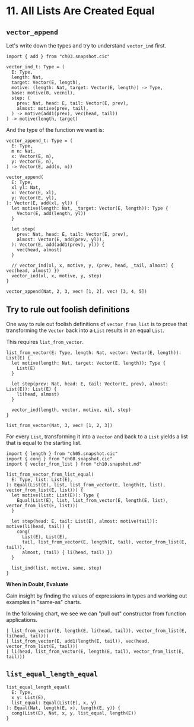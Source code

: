 # 11. All Lists Are Created Equal

## `vector_append`

Let's write down the types and try to understand `vector_ind` first.

``` cicada
import { add } from "ch03.snapshot.cic"

vector_ind_t: Type = (
  E: Type,
  length: Nat,
  target: Vector(E, length),
  motive: (length: Nat, target: Vector(E, length)) -> Type,
  base: motive(0, vecnil),
  step: (
    prev: Nat, head: E, tail: Vector(E, prev),
    almost: motive(prev, tail),
  ) -> motive(add1(prev), vec(head, tail))
) -> motive(length, target)
```

And the type of the function we want is:

``` cicada
vector_append_t: Type = (
  E: Type,
  m n: Nat,
  x: Vector(E, m),
  y: Vector(E, n),
) -> Vector(E, add(n, m))
```

``` cicada
vector_append(
  E: Type,
  xl yl: Nat,
  x: Vector(E, xl),
  y: Vector(E, yl),
): Vector(E, add(xl, yl)) {
  let motive(length: Nat, _target: Vector(E, length)): Type {
    Vector(E, add(length, yl))
  }

  let step(
    prev: Nat, head: E, tail: Vector(E, prev),
    almost: Vector(E, add(prev, yl)),
  ): Vector(E, add(add1(prev), yl)) {
    vec(head, almost)
  }

  // vector_ind(xl, x, motive, y, (prev, head, _tail, almost) { vec(head, almost) })
  vector_ind(xl, x, motive, y, step)
}

vector_append(Nat, 2, 3, vec! [1, 2], vec! [3, 4, 5])
```

## Try to rule out foolish definitions

One way to rule out foolish definitions of `vector_from_list`
is to prove that transforming the `Vector` back into a `List`
results in an equal `List`.

This requires `list_from_vector`.

``` cicada
list_from_vector(E: Type, length: Nat, vector: Vector(E, length)): List(E) {
  let motive(length: Nat, target: Vector(E, length)): Type {
    List(E)
  }

  let step(prev: Nat, head: E, tail: Vector(E, prev), almost: List(E)): List(E) {
    li(head, almost)
  }

  vector_ind(length, vector, motive, nil, step)
}

list_from_vector(Nat, 3, vec! [1, 2, 3])
```

For every `List`, transforming it into a `Vector` and back to a `List`
yields a list that is equal to the starting list.

``` cicada
import { length } from "ch05.snapshot.cic"
import { cong } from "ch08.snapshot.cic"
import { vector_from_list } from "ch10.snapshot.md"

list_from_vector_from_list_equal(
  E: Type, list: List(E),
): Equal(List(E), list, list_from_vector(E, length(E, list), vector_from_list(E, list))) {
  let motive(list: List(E)): Type {
    Equal(List(E), list, list_from_vector(E, length(E, list), vector_from_list(E, list)))
  }

  let step(head: E, tail: List(E), almost: motive(tail)): motive(li(head, tail)) {
    cong(
      List(E), List(E),
      tail, list_from_vector(E, length(E, tail), vector_from_list(E, tail)),
      almost, (tail) { li(head, tail) })
  }

  list_ind(list, motive, same, step)
}
```

**When in Doubt, Evaluate**

Gain insight by finding the values of expressions in types
and working out examples in "same-as" charts.

In the following chart, we see we can "pull out" constructor from function applications.

``` cicada same-as-chart
| list_from_vector(E, length(E, li(head, tail)), vector_from_list(E, li(head, tail)))
| list_from_vector(E, add1(length(E, tail)), vec(head, vector_from_list(E, tail)))
| li(head, list_from_vector(E, length(E, tail), vector_from_list(E, tail)))
```

## `list_equal_length_equal`

``` cicada
list_equal_length_equal(
  E: Type,
  x y: List(E),
  list_equal: Equal(List(E), x, y)
): Equal(Nat, length(E, x), length(E, y)) {
  cong(List(E), Nat, x, y, list_equal, length(E))
}
```
